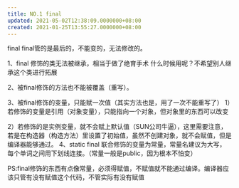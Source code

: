```yaml
---
title: NO.1 final
updated: 2021-05-02T12:38:09.0000000+08:00
created: 2021-01-25T13:55:27.0000000+08:00
---
```


final
final管的是最后的，不能变的，无法修改的。

1、final 修饰的类无法被继承，相当于做了绝育手术
什么时候用呢？不希望别人继承这个类进行拓展

2、被final修饰的方法也不能被覆盖（重写）。

3、被final修饰的变量，只能赋一次值（其实方法也是，用了一次不能重写了）
1）若修饰的变量是引用（对象变量），只能指向一个对象，但对象里的东西可以改变

2）若修饰的是实例变量，就不会赋上默认值（SUN公司牛逼），这里需要注意，若是在构造器（构造方法）里设置了初始值，虽然不创建对象，就不会赋值，但是编译器能够通过。
4、static final 联合修饰的变量为常量，常量名建议为大写，每个单词之间用下划线连接。（常量一般是public，因为根本不怕变）

PS:final修饰的东西有点像常量，必须得赋值，不赋值就不能通过编译。编译器应该只管有没有赋值这个代码，不管实际有没有赋值

